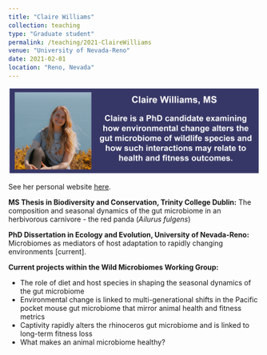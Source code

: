 ```yaml
---
title: "Claire Williams"
collection: teaching
type: "Graduate student"
permalink: /teaching/2021-ClaireWilliams
venue: "University of Nevada-Reno"
date: 2021-02-01
location: "Reno, Nevada"
---
```

<p align='center'>
	<img src='/images/CEW.png' width='750px'>
</p> 

See her personal website [here](<https://claireewilliams.github.io/>).


<b>MS Thesis in Biodiversity and Conservation, Trinity College Dublin:</b> 
The composition and seasonal dynamics of the gut microbiome in an herbivorous carnivore - the red panda (<i>Ailurus fulgens</i>) 

<b>PhD Dissertation in Ecology and Evolution, University of Nevada-Reno:</b>
Microbiomes as mediators of host adaptation to rapidly changing environments [current].

<b>Current projects within the Wild Microbiomes Working Group: </b>
*  The role of diet and host species in shaping the seasonal dynamics of the gut microbiome
* Environmental change is linked to multi-generational shifts in the Pacific pocket mouse gut microbiome that mirror animal health and fitness metrics
* Captivity rapidly alters the rhinoceros gut microbiome and is linked to long-term fitness loss
* What makes an animal microbiome healthy? 